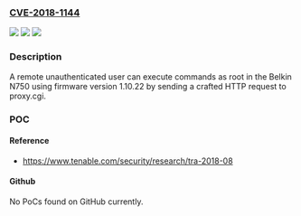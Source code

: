 ### [CVE-2018-1144](https://cve.mitre.org/cgi-bin/cvename.cgi?name=CVE-2018-1144)
![](https://img.shields.io/static/v1?label=Product&message=N750%20DB%20Wi-Fi%20Dual-Band%20N%2B%20Gigabit%20Router%20(F9K1103)&color=blue)
![](https://img.shields.io/static/v1?label=Version&message=n%2Fa&color=blue)
![](https://img.shields.io/static/v1?label=Vulnerability&message=Command%20Injection&color=brighgreen)

### Description

A remote unauthenticated user can execute commands as root in the Belkin N750 using firmware version 1.10.22 by sending a crafted HTTP request to proxy.cgi.

### POC

#### Reference
- https://www.tenable.com/security/research/tra-2018-08

#### Github
No PoCs found on GitHub currently.

